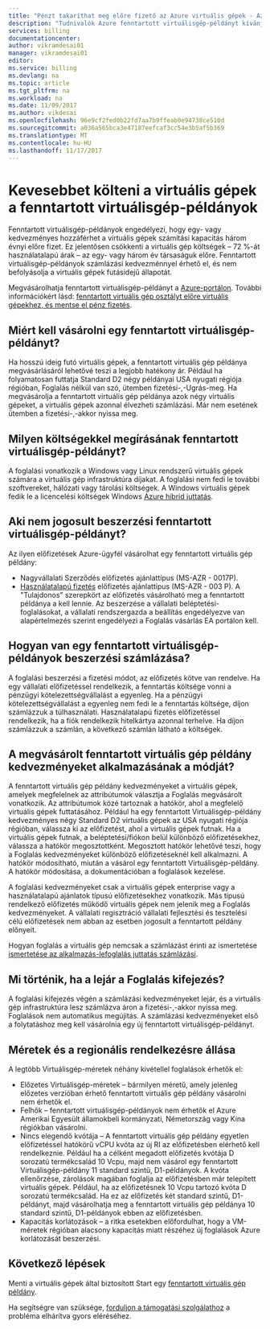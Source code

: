 ```yaml
---
title: "Pénzt takaríthat meg előre fizető az Azure virtuális gépek - Azure |} Microsoft Docs"
description: "Tudnivalók Azure fenntartott virtuálisgép-példányt kívánja, mentheti a virtuális gépek költségeit."
services: billing
documentationcenter: 
author: vikramdesai01
manager: vikramdesai01
editor: 
ms.service: billing
ms.devlang: na
ms.topic: article
ms.tgt_pltfrm: na
ms.workload: na
ms.date: 11/09/2017
ms.author: vikdesai
ms.openlocfilehash: 96e9cf2fed0b22fd7aa7b9ffeab0e94738ce510d
ms.sourcegitcommit: a036a565bca3e47187eefcaf3cc54e3b5af5b369
ms.translationtype: MT
ms.contentlocale: hu-HU
ms.lasthandoff: 11/17/2017
---
```

# <a name="save-money-on-virtual-machines-with-reserved-virtual-machine-instances"></a>Kevesebbet költeni a virtuális gépek a fenntartott virtuálisgép-példányok 
Fenntartott virtuálisgép-példányok engedélyezi, hogy egy- vagy kedvezményes hozzáférhet a virtuális gépek számítási kapacitás három évnyi előre fizet. Ez jelentősen csökkenti a virtuális gép költségek – 72 %-át használatalapú árak – az egy- vagy három év társaságuk előre. Fenntartott virtuálisgép-példányok számlázási kedvezménnyel érhető el, és nem befolyásolja a virtuális gépek futásidejű állapotát.

Megvásárolhatja fenntartott virtuálisgép-példányt a [Azure-portálon](https://aka.ms/reservations). További információkért lásd: [fenntartott virtuális gép osztályt előre virtuális gépekhez, és mentse el pénz fizetés](https://go.microsoft.com/fwlink/?linkid=861721).

## <a name="why-should-i-buy-a-reserved-virtual-machine-instance"></a>Miért kell vásárolni egy fenntartott virtuálisgép-példányt?
Ha hosszú ideig futó virtuális gépek, a fenntartott virtuális gép példánya megvásárlásáról lehetővé teszi a legjobb hatékony ár. Például ha folyamatosan futtatja Standard D2 négy példányai USA nyugati régiója régióban, Foglalás nélkül van szó, ütemben fizetési-,-Ugrás-meg. Ha megvásárolja a fenntartott virtuális gép példánya azok négy virtuális gépeket, a virtuális gépek azonnal élvezheti számlázási. Már nem esetének ütemben a fizetési-,-akkor nyissa meg. 

## <a name="what-charges-does-a-reserved-virtual-machine-instance-cover"></a>Milyen költségekkel megírásának fenntartott virtuálisgép-példányt?
A foglalási vonatkozik a Windows vagy Linux rendszerű virtuális gépek számára a virtuális gép infrastruktúra díjakat. A foglalási nem fedi le további szoftvereket, hálózati vagy tárolási költségek. A Windows virtuális gépek fedik le a licencelési költségek Windows [Azure hibrid juttatás](https://azure.microsoft.com/pricing/hybrid-benefit/).

## <a name="whos-eligible-to-purchase-a-reserved-virtual-machine-instance"></a>Aki nem jogosult beszerzési fenntartott virtuálisgép-példányt?
Az ilyen előfizetések Azure-ügyfél vásárolhat egy fenntartott virtuális gép példány:
-   Nagyvállalati Szerződés előfizetés ajánlattípus (MS-AZR - 0017P).
-   [Használatalapú fizetés](https://azure.microsoft.com/offers/ms-azr-0003p/) előfizetés ajánlattípus (MS-AZR - 003 P).
A "Tulajdonos" szerepkört az előfizetés vásárolható meg a fenntartott példánya a kell lennie. Az beszerzése a vállalati beléptetési-foglalásokat, a vállalati rendszergazda a beállítás engedélyezve van alapértelmezés szerint engedélyezi a Foglalás vásárlás EA portálon kell.

## <a name="how-is-a-reserved-virtual-machine-instances-purchase-billed"></a>Hogyan van egy fenntartott virtuálisgép-példányok beszerzési számlázása?
A foglalási beszerzési a fizetési módot, az előfizetés kötve van rendelve. Ha egy vállalati előfizetéssel rendelkezik, a fenntartás költsége vonni a pénzügyi kötelezettségvállalást a egyenleg. Ha a pénzügyi kötelezettségvállalást a egyenleg nem fedi le a fenntartás költsége, díjon számlázzuk a túlhasználati.
Használatalapú fizetés előfizetéssel rendelkezik, ha a fiók rendelkezik hitelkártya azonnal terhelve. Ha díjon számlázzuk a számlán, a következő számlán látható a költségek.

## <a name="how-is-the-purchased-reserved-virtual-machine-instance-discount-applied"></a>A megvásárolt fenntartott virtuális gép példány kedvezményeket alkalmazásának a módját?
A fenntartott virtuális gép példány kedvezményeket a virtuális gépek, amelyek megfelelnek az attribútumok választja a Foglalás megvásárolt vonatkozik. Az attribútumok közé tartoznak a hatókör, ahol a megfelelő virtuális gépek futtatásához. Például ha egy fenntartott Virtuálisgép-példány kedvezményes négy Standard D2 virtuális gépek az USA nyugati régiója régióban, válassza ki az előfizetést, ahol a virtuális gépek futnak. Ha a virtuális gépek futnak, a beléptetési/fiókon belül különböző előfizetésekhez, válassza a hatókör megosztottként. Megosztott hatókör lehetővé teszi, hogy a Foglalás kedvezményeket különböző előfizetéseknél kell alkalmazni.
A hatókör módosítható, miután a vásárol egy fenntartott Virtuálisgép-példány. A hatókör módosítása, a dokumentációban a foglalások kezelése.

A foglalási kedvezményeket csak a virtuális gépek enterprise vagy a használatalapú ajánlatok típusú előfizetésekhez vonatkozik. Más típusú rendelkező előfizetés működő virtuális gépek nem jelenik meg a Foglalás kedvezményeket. A vállalati regisztráció vállalati fejlesztési és tesztelési célú előfizetések nem abban az esetben jogosult a fenntartott példány előnyeit.

Hogyan foglalás a virtuális gép nemcsak a számlázást érinti az ismertetése [ismertetése az alkalmazás-lefoglalás juttatás számlázási](https://go.microsoft.com/fwlink/?linkid=863405).

## <a name="what-happens-when-the-reservation-term-expires"></a>Mi történik, ha a lejár a Foglalás kifejezés?
A foglalási kifejezés végén a számlázási kedvezményeket lejár, és a virtuális gép infrastruktúra lesz számlázva áron a fizetési-,-akkor nyissa meg. Foglalások nem automatikus megújítás. A számlázási kedvezményeket első a folytatáshoz meg kell vásárolnia egy új fenntartott virtuálisgép-példányt. 

## <a name="sizes-and-regional-availability"></a>Méretek és a regionális rendelkezésre állása
A legtöbb Virtuálisgép-méretek néhány kivétellel foglalások érhetők el:
- Előzetes Virtuálisgép-méretek – bármilyen méretű, amely jelenleg előzetes verzióban érhető fenntartott virtuális gép példány vásárolni nem érhetők el.
- Felhők – fenntartott virtuálisgép-példányok nem érhetők el Azure Amerikai Egyesült államokbeli kormányzati, Németország vagy Kína régiókban vásárolni. 
- Nincs elegendő kvótája – A fenntartott virtuális gép példány egyetlen előfizetéssel hatókörű vCPU kvóta az új RI az előfizetésben elérhető kell rendelkeznie. Például ha a célként megadott előfizetés kvótája D sorozatú termékcsalád 10 Vcpu, majd nem vásárol egy fenntartott Virtuálisgép-példány 11 standard szintű, D1-példányok. A kvóta ellenőrzése, zárolások magában foglalja az előfizetésben már telepített virtuális gépek. Például, ha az előfizetésnek 10 Vcpu tartozó kvóta D sorozatú termékcsalád. Ha ez az előfizetés két standard szintű, D1-példányt, majd vásárolhatja meg a fenntartott virtuális gép példánya 10 standard szintű, D1-példányok ebben az előfizetésben. 
- Kapacitás korlátozások – a ritka esetekben előfordulhat, hogy a VM-méretek régióban alacsony kapacitás miatt részéhez új foglalások Azure korlátozását beszerzési.

## <a name="next-steps"></a>Következő lépések
Menti a virtuális gépek által biztosított Start egy [fenntartott virtuális gép példány](https://go.microsoft.com/fwlink/?linkid=861721). 

Ha segítségre van szüksége, [forduljon a támogatási szolgálathoz](https://portal.azure.com/?#blade/Microsoft_Azure_Support/HelpAndSupportBlade) a probléma elhárítva gyors eléréséhez.
